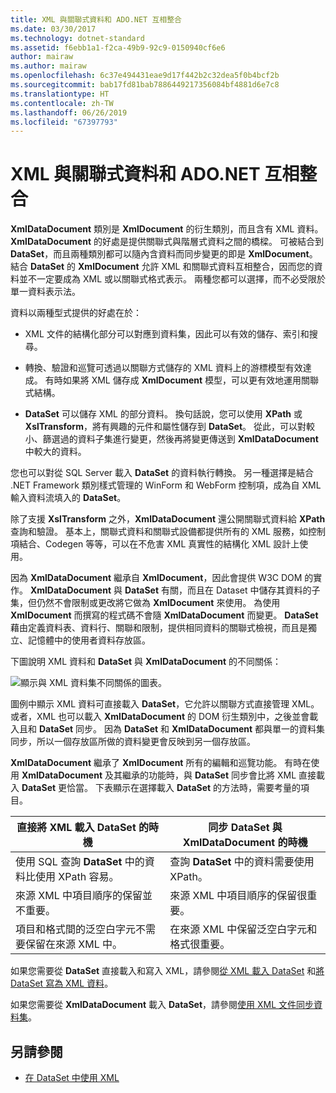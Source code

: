 ```yaml
---
title: XML 與關聯式資料和 ADO.NET 互相整合
ms.date: 03/30/2017
ms.technology: dotnet-standard
ms.assetid: f6ebb1a1-f2ca-49b9-92c9-0150940cf6e6
author: mairaw
ms.author: mairaw
ms.openlocfilehash: 6c37e494431eae9d17f442b2c32dea5f0b4bcf2b
ms.sourcegitcommit: bab17fd81bab7886449217356084bf4881d6e7c8
ms.translationtype: HT
ms.contentlocale: zh-TW
ms.lasthandoff: 06/26/2019
ms.locfileid: "67397793"
---
```

# <a name="xml-integration-with-relational-data-and-adonet"></a>XML 與關聯式資料和 ADO.NET 互相整合
**XmlDataDocument** 類別是 **XmlDocument** 的衍生類別，而且含有 XML 資料。 **XmlDataDocument** 的好處是提供關聯式與階層式資料之間的橋樑。 可被結合到 **DataSet**，而且兩種類別都可以隨內含資料而同步變更的即是 **XmlDocument**。 結合 **DataSet** 的 **XmlDocument** 允許 XML 和關聯式資料互相整合，因而您的資料並不一定要成為 XML 或以關聯式格式表示。 兩種您都可以選擇，而不必受限於單一資料表示法。  
  
 資料以兩種型式提供的好處在於：  
  
- XML 文件的結構化部分可以對應到資料集，因此可以有效的儲存、索引和搜尋。  
  
- 轉換、驗證和巡覽可透過以關聯方式儲存的 XML 資料上的游標模型有效達成。 有時如果將 XML 儲存成 **XmlDocument** 模型，可以更有效地運用關聯式結構。  
  
- **DataSet** 可以儲存 XML 的部分資料。 換句話說，您可以使用 **XPath** 或 **XslTransform**，將有興趣的元件和屬性儲存到 **DataSet**。 從此，可以對較小、篩選過的資料子集進行變更，然後再將變更傳送到 **XmlDataDocument** 中較大的資料。  
  
 您也可以對從 SQL Server 載入 **DataSet** 的資料執行轉換。 另一種選擇是結合 .NET Framework 類別樣式管理的 WinForm 和 WebForm 控制項，成為自 XML 輸入資料流填入的 **DataSet**。  
  
 除了支援 **XslTransform** 之外，**XmlDataDocument** 還公開關聯式資料給 **XPath** 查詢和驗證。  基本上，關聯式資料和關聯式設備都提供所有的 XML 服務，如控制項結合、Codegen 等等，可以在不危害 XML 真實性的結構化 XML 設計上使用。  
  
 因為 **XmlDataDocument** 繼承自 **XmlDocument**，因此會提供 W3C DOM 的實作。 **XmlDataDocument** 與 **DataSet** 有關，而且在 Dataset 中儲存其資料的子集，但仍然不會限制或更改將它做為 **XmlDocument** 來使用。 為使用 **XmlDocument** 而撰寫的程式碼不會隨 **XmlDataDocument** 而變更。 **DataSet** 藉由定義資料表、資料行、關聯和限制，提供相同資料的關聯式檢視，而且是獨立、記憶體中的使用者資料存放區。  
  
 下圖說明 XML 資料和 **DataSet** 與 **XmlDataDocument** 的不同關係： 
  
 ![顯示與 XML 資料集不同關係的圖表。](./media/xml-integration-with-relational-data-and-adonet/xml-integration-relational-data-adodotnet.gif)  
  
 圖例中顯示 XML 資料可直接載入 **DataSet**，它允許以關聯方式直接管理 XML。 或者，XML 也可以載入 **XmlDataDocument** 的 DOM 衍生類別中，之後並會載入且和 **DataSet** 同步。 因為 **DataSet** 和 **XmlDataDocument** 都與單一的資料集同步，所以一個存放區所做的資料變更會反映到另一個存放區。  
  
 **XmlDataDocument** 繼承了 **XmlDocument** 所有的編輯和巡覽功能。 有時在使用 **XmlDataDocument** 及其繼承的功能時，與 **DataSet** 同步會比將 XML 直接載入 **DataSet** 更恰當。 下表顯示在選擇載入 **DataSet** 的方法時，需要考量的項目。  
  
|直接將 XML 載入 DataSet 的時機|同步 DataSet 與 XmlDataDocument 的時機|  
|----------------------------------------------|-----------------------------------------------------------|  
|使用 SQL 查詢 **DataSet** 中的資料比使用 XPath 容易。|查詢 **DataSet** 中的資料需要使用 XPath。|  
|來源 XML 中項目順序的保留並不重要。|來源 XML 中項目順序的保留很重要。|  
|項目和格式間的泛空白字元不需要保留在來源 XML 中。|在來源 XML 中保留泛空白字元和格式很重要。|  
  
 如果您需要從 **DataSet** 直接載入和寫入 XML，請參閱[從 XML 載入 DataSet](../../../../docs/framework/data/adonet/dataset-datatable-dataview/loading-a-dataset-from-xml.md) 和[將 DataSet 寫為 XML 資料](../../../../docs/framework/data/adonet/dataset-datatable-dataview/writing-dataset-contents-as-xml-data.md)。  
  
 如果您需要從 **XmlDataDocument** 載入 **DataSet**，請參閱[使用 XML 文件同步資料集](../../../../docs/framework/data/adonet/dataset-datatable-dataview/dataset-and-xmldatadocument-synchronization.md)。  
  
## <a name="see-also"></a>另請參閱

- [在 DataSet 中使用 XML](../../../../docs/framework/data/adonet/dataset-datatable-dataview/using-xml-in-a-dataset.md)
